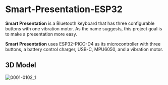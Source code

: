 # Smart-Presentation-ESP32

**Smart Presentation** is a Bluetooth keyboard that has three configurable buttons with one vibration motor. As the name suggests, this project goal is to make a presentation more easy.

**Smart Presentation** uses ESP32-PICO-D4 as its microcontroller with three buttons, a battery control charger, USB-C, MPU6050, and a vibration motor.

## 3D Model
![0001-0102_1](https://user-images.githubusercontent.com/36763555/224479668-6c458276-248a-47ff-9d25-5b98e154cb79.gif)

